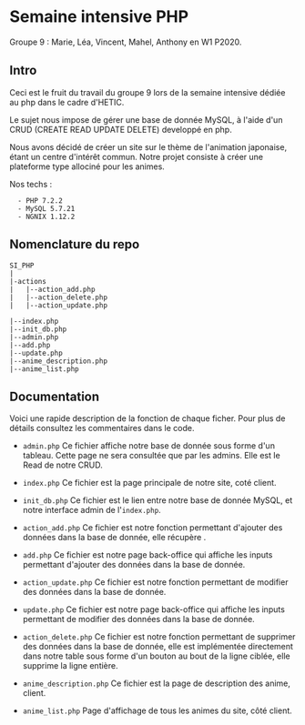 # Semaine intensive PHP
  Groupe 9 : Marie, Léa, Vincent, Mahel, Anthony en W1 P2020.


## Intro

  Ceci est le fruit du travail du groupe 9 lors de la semaine intensive dédiée au php dans le cadre d'HETIC.

  Le sujet nous impose de gérer une base de donnée MySQL, à l'aide d'un CRUD (CREATE READ UPDATE DELETE) developpé en php.

  Nous avons décidé de créer un site sur le thème de l'animation japonaise, étant un centre d'intérêt commun. Notre projet consiste à créer une plateforme type allociné pour les animes.

  Nos techs :

      - PHP 7.2.2
      - MySQL 5.7.21
      - NGNIX 1.12.2


## Nomenclature du repo

  ```
  SI_PHP
  |
  |-actions
  |   |--action_add.php
  |   |--action_delete.php
  |   |--action_update.php
  
  |--index.php
  |--init_db.php
  |--admin.php
  |--add.php
  |--update.php
  |--anime_description.php
  |--anime_list.php
  ```


## Documentation

  Voici une rapide description de la fonction de chaque ficher. Pour plus de détails consultez les commentaires dans le code.

  - ```admin.php```
      Ce fichier affiche notre base de donnée sous forme d'un tableau. Cette page ne sera consultée que par les admins. Elle est le Read de notre CRUD.

  - ```index.php```
      Ce fichier est la page principale de notre site, coté client.

  - ```init_db.php```
      Ce fichier est le lien entre notre base de donnée MySQL, et notre interface admin de l'```index.php```.

  - ```action_add.php```
      Ce fichier est notre fonction permettant d'ajouter des données dans la base de donnée, elle récupère .

  - ```add.php```
      Ce fichier est notre page back-office qui affiche les inputs permettant d'ajouter des données dans la base de donnée.

  - ```action_update.php```
      Ce fichier est notre fonction permettant de modifier des données dans la base de donnée.

  - ```update.php```
      Ce fichier est notre page back-office qui affiche les inputs permettant de modifier des données dans la base de donnée.

  - ```action_delete.php```
      Ce fichier est notre fonction permettant de supprimer des données dans la base de donnée, elle est implémentée directement dans notre table sous forme d'un bouton au bout de la ligne ciblée, elle supprime la ligne entière.

  - ```anime_description.php```
      Ce fichier est la page de description des anime, client.

  - ```anime_list.php```
      Page d'affichage de tous les animes du site, côté client.

